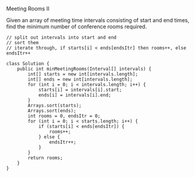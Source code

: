 Meeting Rooms II

Given an array of meeting time intervals consisting of start and end times, find the minimum number of conference rooms required.

```
// split out intervals into start and end
// sort them
// iterate through, if starts[i] < ends[endsItr] then rooms++, else endsItr++
```
```
class Solution {
    public int minMeetingRooms(Interval[] intervals) {
        int[] starts = new int[intervals.length];
        int[] ends = new int[intervals.length];
        for (int i = 0; i < intervals.length; i++) {
            starts[i] = intervals[i].start;
            ends[i] = intervals[i].end;
        }
        Arrays.sort(starts);
        Arrays.sort(ends);
        int rooms = 0, endsItr = 0;
        for (int i = 0; i < starts.length; i++) {
            if (starts[i] < ends[endsItr]) {
                rooms++;
            } else {
                endsItr++;
            }
        }
        return rooms;
    }
}
```